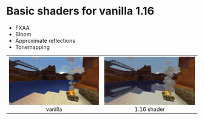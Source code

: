 # Basic shaders for vanilla 1.16
- FXAA
- Bloom
- Approximate reflections
- Tonemapping

<div>
    <table style="width:100%">
        <tr>
            <td align="middle">
              <img src="images/non.png" width="400px" />
              <figcaption align="middle">vanilla</figcaption>
            </td>
            <td align="middle">
              <img src="images/shader.png" width="400px" /> 
              <figcaption align="middle">1.16 shader</figcaption>
            </td>
        </tr>
    </table>
</div>